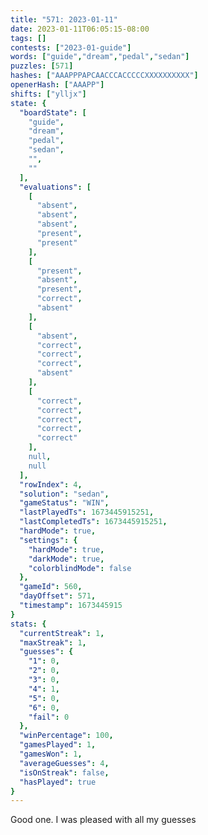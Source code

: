 ```yaml
---
title: "571: 2023-01-11"
date: 2023-01-11T06:05:15-08:00
tags: []
contests: ["2023-01-guide"]
words: ["guide","dream","pedal","sedan"]
puzzles: [571]
hashes: ["AAAPPPAPCAACCCACCCCCXXXXXXXXXX"]
openerHash: ["AAAPP"]
shifts: ["ylljx"]
state: {
  "boardState": [
    "guide",
    "dream",
    "pedal",
    "sedan",
    "",
    ""
  ],
  "evaluations": [
    [
      "absent",
      "absent",
      "absent",
      "present",
      "present"
    ],
    [
      "present",
      "absent",
      "present",
      "correct",
      "absent"
    ],
    [
      "absent",
      "correct",
      "correct",
      "correct",
      "absent"
    ],
    [
      "correct",
      "correct",
      "correct",
      "correct",
      "correct"
    ],
    null,
    null
  ],
  "rowIndex": 4,
  "solution": "sedan",
  "gameStatus": "WIN",
  "lastPlayedTs": 1673445915251,
  "lastCompletedTs": 1673445915251,
  "hardMode": true,
  "settings": {
    "hardMode": true,
    "darkMode": true,
    "colorblindMode": false
  },
  "gameId": 560,
  "dayOffset": 571,
  "timestamp": 1673445915
}
stats: {
  "currentStreak": 1,
  "maxStreak": 1,
  "guesses": {
    "1": 0,
    "2": 0,
    "3": 0,
    "4": 1,
    "5": 0,
    "6": 0,
    "fail": 0
  },
  "winPercentage": 100,
  "gamesPlayed": 1,
  "gamesWon": 1,
  "averageGuesses": 4,
  "isOnStreak": false,
  "hasPlayed": true
}
---
```

<!-- more -->
Good one. I was pleased with all my guesses
